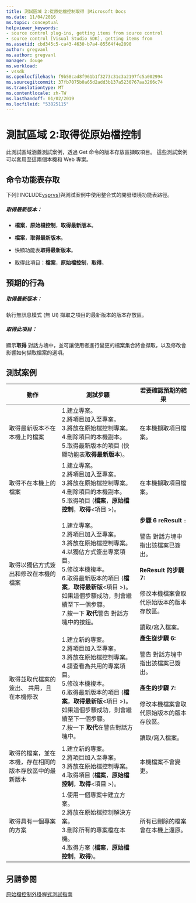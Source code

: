 ```yaml
---
title: 測試區域 2:從原始檔控制取得 |Microsoft Docs
ms.date: 11/04/2016
ms.topic: conceptual
helpviewer_keywords:
- source control plug-ins, getting items from source control
- source control [Visual Studio SDK], getting items from
ms.assetid: cbd345c5-ca43-4630-b7a4-85564f4e2090
author: gregvanl
ms.author: gregvanl
manager: douge
ms.workload:
- vssdk
ms.openlocfilehash: f9b58cad8f961b1f3273c31c3a2197fc5a002994
ms.sourcegitcommit: 37fb7075b0a65d2add3b137a5230767aa3266c74
ms.translationtype: MT
ms.contentlocale: zh-TW
ms.lasthandoff: 01/02/2019
ms.locfileid: "53825115"
---
```

# <a name="test-area-2-get-from-source-control"></a>測試區域 2:取得從原始檔控制
此測試區域涵蓋測試案例，透過 Get 命令的版本存放區擷取項目。 這些測試案例可以套用至這兩個本機和 Web 專案。  
  
## <a name="command-menu-access"></a>命令功能表存取  
 下列[!INCLUDE[vsprvs](../../code-quality/includes/vsprvs_md.md)]與測試案例中使用整合式的開發環境功能表路徑。  
  
##### <a name="get-latest-version"></a>取得最新版本：  
  
-   **檔案**，**原始檔控制**，**取得最新版本**。  
  
-   **檔案**，**取得最新版本**。  
  
-   快顯功能表**取得最新版本**。  
  
-   取得此項目：**檔案**，**原始檔控制**，**取得**。  
  
## <a name="expected-behavior"></a>預期的行為  
  
##### <a name="get-latest-version"></a>取得最新版本：  
 執行無訊息模式 (無 UI) 擷取之項目的最新版本的版本存放區。  
  
##### <a name="get"></a>取得此項目：  
 顯示**取得** 對話方塊中，並可讓使用者進行變更的檔案集合將會擷取，以及修改會影響如何擷取檔案的選項。  
  
## <a name="test-cases"></a>測試案例  
  
|動作|測試步驟|若要確認預期的結果|  
|------------|----------------|--------------------------------|  
|取得最新版本不在本機上的檔案|1.建立專案。<br />2.將項目加入至專案。<br />3.將放在原始檔控制專案。<br />4.刪除項目的本機副本。<br />5.取得最新版本的項目 (快顯功能表**取得最新版本**)。|在本機擷取項目檔案。|  
|取得不在本機上的檔案|1.建立專案。<br />2.將項目加入至專案。<br />3.將放在原始檔控制專案。<br />4.刪除項目的本機副本。<br />5.取得項目 (**檔案**，**原始檔控制**，**取得**\<項目 >)。|在本機擷取項目檔案。|  
|取得以獨佔方式簽出和修改在本機的檔案|1.建立專案。<br />2.將項目加入至專案。<br />3.將放在原始檔控制專案。<br />4.以獨佔方式簽出專案項目。<br />5.修改本機複本。<br />6.取得最新版本的項目 (**檔案**，**取得最新版**\<項目 >)。 如果這個步驟成功，則會繼續至下一個步驟。<br />7.按一下 **取代**警告 對話方塊中的按鈕。|**步驟 6 reResult** `:`<br /><br /> 警告 對話方塊中指出該檔案已簽出。<br /><br /> **ReResult 的步驟 7:**<br /><br /> 修改本機檔案會取代原始版本的版本存放區。<br /><br /> 讀取/寫入檔案。|  
|取得並取代檔案的簽出、 共用，且在本機修改|1.建立新的專案。<br />2.將項目加入至專案。<br />3.將放在原始檔控制專案。<br />4.請查看為共用的專案項目。<br />5.修改本機複本。<br />6.取得最新版本的項目 (**檔案**，**取得最新版**\<項目 >)。 如果這個步驟成功，則會繼續至下一個步驟。<br />7.按一下 **取代**在警告對話方塊中。|**產生從步驟 6:**<br /><br /> 警告 對話方塊中指出該檔案已簽出。<br /><br /> **產生的步驟 7:**<br /><br /> 修改本機檔案會取代原始版本的版本存放區。<br /><br /> 讀取/寫入檔案。|  
|取得的檔案，並在本機，存在相同的版本存放區中的最新版本|1.建立新的專案。<br />2.將項目加入至專案。<br />3.將放在原始檔控制專案。<br />4.取得項目 (**檔案**，**原始檔控制**，**取得**\<項目 >)。|本機檔案不會變更。|  
|取得具有一個專案的方案|1.使用一個專案中建立方案。<br />2.將放在原始檔控制解決方案。<br />3.刪除所有的專案檔在本機。<br />4.取得方案 (**檔案**，**原始檔控制**，**取得**)。|所有已刪除的檔案會在本機上還原。|  
  
## <a name="see-also"></a>另請參閱  
 [原始檔控制外掛程式測試指南](../../extensibility/internals/test-guide-for-source-control-plug-ins.md)